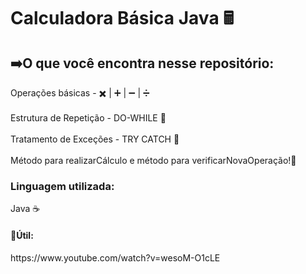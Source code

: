 <h1>Calculadora Básica Java 🖩</h1> 

<h2>➡️O que você encontra nesse repositório: </h2>
Operações básicas - ✖️ | ➕ | ➖ | ➗ <br>
<br>Estrutura de Repetição - DO-WHILE 🔁 <br>
<br>Tratamento de Exceções - TRY CATCH 🚩 <br>
<br>Método para realizarCálculo e método para verificarNovaOperação!📝
<h3>Linguagem utilizada: </h3>
Java ☕
<h4>📍Útil: <br> </h4>
https://www.youtube.com/watch?v=wesoM-O1cLE

